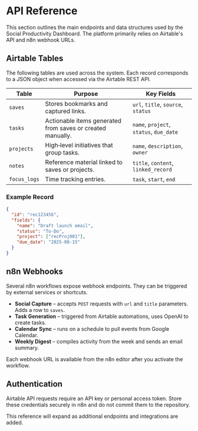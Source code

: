 # API Reference

This section outlines the main endpoints and data structures used by the Social Productivity Dashboard. The platform primarily relies on Airtable's API and n8n webhook URLs.

## Airtable Tables

The following tables are used across the system. Each record corresponds to a JSON object when accessed via the Airtable REST API.

| Table | Purpose | Key Fields |
| ----- | ------- | ---------- |
| `saves` | Stores bookmarks and captured links. | `url`, `title`, `source`, `status` |
| `tasks` | Actionable items generated from saves or created manually. | `name`, `project`, `status`, `due_date` |
| `projects` | High‑level initiatives that group tasks. | `name`, `description`, `owner` |
| `notes` | Reference material linked to saves or projects. | `title`, `content`, `linked_record` |
| `focus_logs` | Time tracking entries. | `task`, `start`, `end` |

### Example Record
```json
{
  "id": "rec123456",
  "fields": {
    "name": "Draft launch email",
    "status": "To‑Do",
    "project": ["recProj001"],
    "due_date": "2025-08-15"
  }
}
```

## n8n Webhooks

Several n8n workflows expose webhook endpoints. They can be triggered by external services or shortcuts.

- **Social Capture** – accepts `POST` requests with `url` and `title` parameters. Adds a row to `saves`.
- **Task Generation** – triggered from Airtable automations, uses OpenAI to create tasks.
- **Calendar Sync** – runs on a schedule to pull events from Google Calendar.
- **Weekly Digest** – compiles activity from the week and sends an email summary.

Each webhook URL is available from the n8n editor after you activate the workflow.

## Authentication

Airtable API requests require an API key or personal access token. Store these credentials securely in n8n and do not commit them to the repository.

This reference will expand as additional endpoints and integrations are added.
